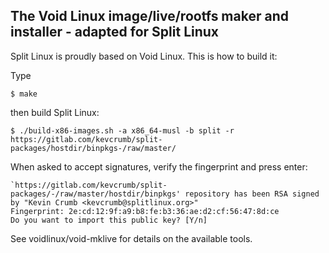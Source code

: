 ## The Void Linux image/live/rootfs maker and installer - adapted for Split Linux

Split Linux is proudly based on Void Linux. This is how to build it:


Type

    $ make

then build Split Linux:

    $ ./build-x86-images.sh -a x86_64-musl -b split -r https://gitlab.com/kevcrumb/split-packages/hostdir/binpkgs-/raw/master/


When asked to accept signatures, verify the fingerprint and press enter:

    `https://gitlab.com/kevcrumb/split-packages/-/raw/master/hostdir/binpkgs' repository has been RSA signed by "Kevin Crumb <kevcrumb@splitlinux.org>"
    Fingerprint: 2e:cd:12:9f:a9:b8:fe:b3:36:ae:d2:cf:56:47:8d:ce
    Do you want to import this public key? [Y/n]


See voidlinux/void-mklive for details on the available tools.
